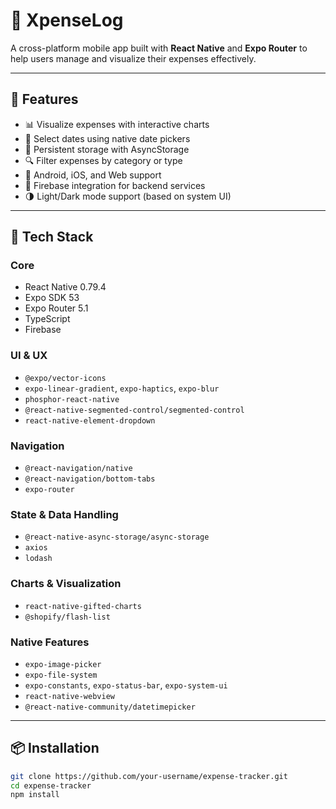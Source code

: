 # 💸 XpenseLog

A cross-platform mobile app built with **React Native** and **Expo Router** to help users manage and visualize their expenses effectively.

---

## 🚀 Features

- 📊 Visualize expenses with interactive charts
- 📅 Select dates using native date pickers
- 💾 Persistent storage with AsyncStorage
- 🔍 Filter expenses by category or type
- 📱 Android, iOS, and Web support
- 🔐 Firebase integration for backend services
- 🌗 Light/Dark mode support (based on system UI)

---

## 🧰 Tech Stack

### Core

- React Native 0.79.4
- Expo SDK 53
- Expo Router 5.1
- TypeScript
- Firebase

### UI & UX

- `@expo/vector-icons`
- `expo-linear-gradient`, `expo-haptics`, `expo-blur`
- `phosphor-react-native`
- `@react-native-segmented-control/segmented-control`
- `react-native-element-dropdown`

### Navigation

- `@react-navigation/native`
- `@react-navigation/bottom-tabs`
- `expo-router`

### State & Data Handling

- `@react-native-async-storage/async-storage`
- `axios`
- `lodash`

### Charts & Visualization

- `react-native-gifted-charts`
- `@shopify/flash-list`

### Native Features

- `expo-image-picker`
- `expo-file-system`
- `expo-constants`, `expo-status-bar`, `expo-system-ui`
- `react-native-webview`
- `@react-native-community/datetimepicker`

---

## 📦 Installation

```bash
git clone https://github.com/your-username/expense-tracker.git
cd expense-tracker
npm install
```
